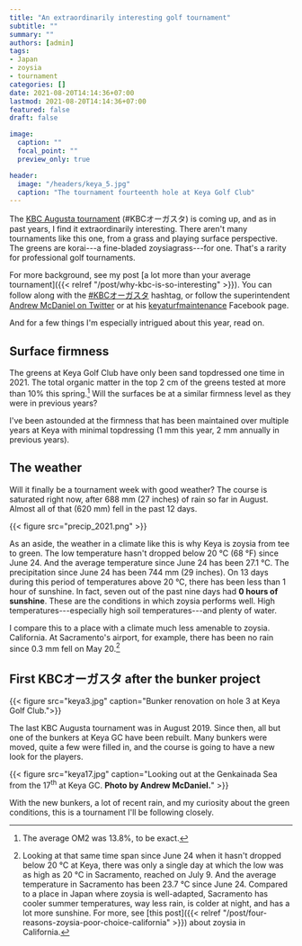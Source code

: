 ```yaml
---
title: "An extraordinarily interesting golf tournament"
subtitle: ""
summary: ""
authors: [admin]
tags: 
- Japan
- zoysia
- tournament
categories: []
date: 2021-08-20T14:14:36+07:00
lastmod: 2021-08-20T14:14:36+07:00
featured: false
draft: false

image:
  caption: ""
  focal_point: ""
  preview_only: true

header:
  image: "/headers/keya_5.jpg"
  caption: "The tournament fourteenth hole at Keya Golf Club"
---
```


The [KBC Augusta tournament](https://www.jgto.org/pc/TourTopPageEng.do?year=2020&tournaKbnCd=0&conferenceCd=21) (#KBCオーガスタ) is coming up, and as in past years, I find it extraordinarily interesting. There aren't many tournaments like this one, from a grass and playing surface perspective. The greens are korai---a fine-bladed zoysiagrass---for one. That's a rarity for professional golf tournaments.

For more background, see my post [a lot more than your average tournament]({{< relref "/post/why-kbc-is-so-interesting" >}}). You can follow along with the [#KBCオーガスタ](https://twitter.com/hashtag/KBC%E3%82%AA%E3%83%BC%E3%82%AC%E3%82%B9%E3%82%BF?src=hashtag_click) hashtag, or follow the superintendent [Andrew McDaniel on Twitter](https://twitter.com/drumcturf) or at his [keyaturfmaintenance](https://www.facebook.com/keyaturfmaintenance) Facebook page.

And for a few things I'm especially intrigued about this year, read on.

## Surface firmness

The greens at Keya Golf Club have only been sand topdressed one time in 2021. The total organic matter in the top 2 cm of the greens tested at more than 10% this spring.[^1] Will the surfaces be at a similar firmness level as they were in previous years? 

[^1]: The average OM2 was 13.8%, to be exact.

I've been astounded at the firmness that has been maintained over multiple years at Keya with minimal topdressing (1 mm this year, 2 mm annually in previous years). 

## The weather

Will it finally be a tournament week with good weather? The course is saturated right now, after 688 mm (27 inches) of rain so far in August. Almost all of that (620 mm) fell in the past 12 days. 

{{< figure src="precip_2021.png" >}}

As an aside, the weather in a climate like this is why Keya is zoysia from tee to green. The low temperature hasn't dropped below 20 °C (68 °F) since June 24. And the average temperature since June 24 has been 27.1 °C. The precipitation since June 24 has been 744 mm (29 inches). On 13 days during this period of temperatures above 20 °C, there has been less than 1 hour of sunshine. In fact, seven out of the past nine days had **0 hours of sunshine**. These are the conditions in which zoysia performs well. High temperatures---especially high soil temperatures---and plenty of water.

I compare this to a place with a climate much less amenable to zoysia. California. At Sacramento's airport, for example, there has been no rain since 0.3 mm fell on May 20.[^2]

[^2]: Looking at that same time span since June 24 when it hasn't dropped below 20 °C at Keya, there was only a single day at which the low was as high as 20 °C in Sacramento, reached on July 9. And the average temperature in Sacramento has been 23.7 °C since June 24. Compared to a place in Japan where zoysia is well-adapted, Sacramento has cooler summer temperatures, way less rain, is colder at night, and has a lot more sunshine. For more, see [this post]({{< relref "/post/four-reasons-zoysia-poor-choice-california" >}}) about zoysia in California.

## First KBCオーガスタ after the bunker project

{{< figure src="keya3.jpg" caption="Bunker renovation on hole 3 at Keya Golf Club.">}}

The last KBC Augusta tournament was in August 2019. Since then, all but one of the bunkers at Keya GC have been rebuilt. Many bunkers were moved, quite a few were filled in, and the course is going to have a new look for the players.

{{< figure src="keya17.jpg" caption="Looking out at the Genkainada Sea from the 17<sup>th</sup> at Keya GC. **Photo by Andrew McDaniel.**" >}}

With the new bunkers, a lot of recent rain, and my curiosity about the green conditions, this is a tournament I'll be following closely.
